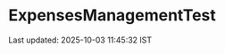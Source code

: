 # ExpensesManagementTest
























































































































































































































































Last updated: 2025-10-03 11:45:32 IST
